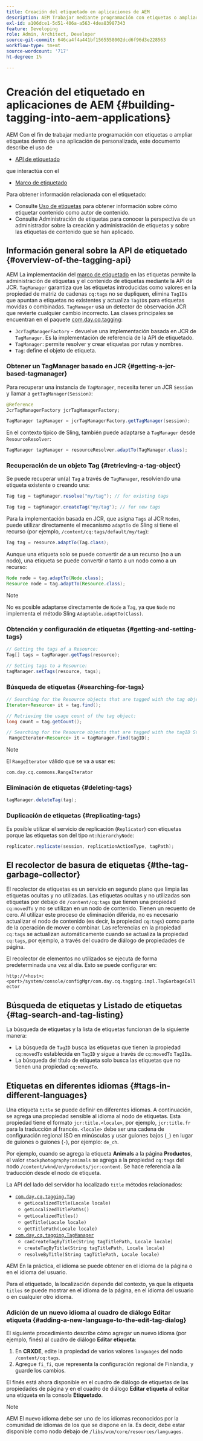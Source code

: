 ```yaml
---
title: Creación del etiquetado en aplicaciones de AEM
description: AEM Trabajar mediante programación con etiquetas o ampliar etiquetas dentro de una aplicación de personalizada
exl-id: a106dce1-5d51-406a-a563-4dea83987343
feature: Developing
role: Admin, Architect, Developer
source-git-commit: 646ca4f4a441bf1565558002dcd6f96d3e228563
workflow-type: tm+mt
source-wordcount: '717'
ht-degree: 1%

---
```


# Creación del etiquetado en aplicaciones de AEM {#building-tagging-into-aem-applications}

AEM Con el fin de trabajar mediante programación con etiquetas o ampliar etiquetas dentro de una aplicación de personalizada, este documento describe el uso de

* [API de etiquetado](https://www.adobe.io/experience-manager/reference-materials/cloud-service/javadoc/com/day/cq/tagging/package-summary.html)

que interactúa con el

* [Marco de etiquetado](tagging-framework.md)

Para obtener información relacionada con el etiquetado:

* Consulte [Uso de etiquetas](/help/sites-cloud/authoring/sites-console/tags.md) para obtener información sobre cómo etiquetar contenido como autor de contenido.
* Consulte Administración de etiquetas para conocer la perspectiva de un administrador sobre la creación y administración de etiquetas y sobre las etiquetas de contenido que se han aplicado.

## Información general sobre la API de etiquetado {#overview-of-the-tagging-api}

AEM La implementación del [marco de etiquetado](tagging-framework.md) en las etiquetas permite la administración de etiquetas y el contenido de etiquetas mediante la API de JCR. `TagManager` garantiza que las etiquetas introducidas como valores en la propiedad de matriz de cadenas `cq:tags` no se dupliquen, elimina `TagID`s que apuntan a etiquetas no existentes y actualiza `TagID`s para etiquetas movidas o combinadas. `TagManager` usa un detector de observación JCR que revierte cualquier cambio incorrecto. Las clases principales se encuentran en el paquete [com.day.cq.tagging](https://www.adobe.io/experience-manager/reference-materials/cloud-service/javadoc/com/day/cq/tagging/package-summary.html):

* `JcrTagManagerFactory` - devuelve una implementación basada en JCR de `TagManager`. Es la implementación de referencia de la API de etiquetado.
* `TagManager`: permite resolver y crear etiquetas por rutas y nombres.
* `Tag`: define el objeto de etiqueta.

### Obtener un TagManager basado en JCR {#getting-a-jcr-based-tagmanager}

Para recuperar una instancia de `TagManager`, necesita tener un JCR `Session` y llamar a `getTagManager(Session)`:

```java
@Reference
JcrTagManagerFactory jcrTagManagerFactory;

TagManager tagManager = jcrTagManagerFactory.getTagManager(session);
```

En el contexto típico de Sling, también puede adaptarse a `TagManager` desde `ResourceResolver`:

```java
TagManager tagManager = resourceResolver.adaptTo(TagManager.class);
```

### Recuperación de un objeto Tag {#retrieving-a-tag-object}

Se puede recuperar un(a) `Tag` a través de `TagManager`, resolviendo una etiqueta existente o creando una:

```java
Tag tag = tagManager.resolve("my/tag"); // for existing tags

Tag tag = tagManager.createTag("my/tag"); // for new tags
```

Para la implementación basada en JCR, que asigna `Tags` al JCR `Nodes`, puede utilizar directamente el mecanismo `adaptTo` de Sling si tiene el recurso (por ejemplo, `/content/cq:tags/default/my/tag`):

```java
Tag tag = resource.adaptTo(Tag.class);
```

Aunque una etiqueta solo se puede convertir *de* a un recurso (no a un nodo), una etiqueta se puede convertir *a* tanto a un nodo como a un recurso:

```java
Node node = tag.adaptTo(Node.class);
Resource node = tag.adaptTo(Resource.class);
```

>[!NOTE]
>
>No es posible adaptarse directamente de `Node` a `Tag`, ya que `Node` no implementa el método Sling `Adaptable.adaptTo(Class)`.

### Obtención y configuración de etiquetas {#getting-and-setting-tags}

```java
// Getting the tags of a Resource:
Tag[] tags = tagManager.getTags(resource);

// Setting tags to a Resource:
tagManager.setTags(resource, tags);
```

### Búsqueda de etiquetas {#searching-for-tags}

```java
// Searching for the Resource objects that are tagged with the tag object:
Iterator<Resource> it = tag.find();

// Retrieving the usage count of the tag object:
long count = tag.getCount();

// Searching for the Resource objects that are tagged with the tagID String:
 RangeIterator<Resource> it = tagManager.find(tagID);
```

>[!NOTE]
>
>El `RangeIterator` válido que se va a usar es:
>
>`com.day.cq.commons.RangeIterator`

### Eliminación de etiquetas {#deleting-tags}

```java
tagManager.deleteTag(tag);
```

### Duplicación de etiquetas {#replicating-tags}

Es posible utilizar el servicio de replicación (`Replicator`) con etiquetas porque las etiquetas son del tipo `nt:hierarchyNode`:

```java
replicator.replicate(session, replicationActionType, tagPath);
```

## El recolector de basura de etiquetas {#the-tag-garbage-collector}

El recolector de etiquetas es un servicio en segundo plano que limpia las etiquetas ocultas y no utilizadas. Las etiquetas ocultas y no utilizadas son etiquetas por debajo de `/content/cq:tags` que tienen una propiedad `cq:movedTo` y no se utilizan en un nodo de contenido. Tienen un recuento de cero. Al utilizar este proceso de eliminación diferida, no es necesario actualizar el nodo de contenido (es decir, la propiedad `cq:tags`) como parte de la operación de mover o combinar. Las referencias en la propiedad `cq:tags` se actualizan automáticamente cuando se actualiza la propiedad `cq:tags`, por ejemplo, a través del cuadro de diálogo de propiedades de página.

El recolector de elementos no utilizados se ejecuta de forma predeterminada una vez al día. Esto se puede configurar en:

`http://<host>:<port>/system/console/configMgr/com.day.cq.tagging.impl.TagGarbageCollector`

## Búsqueda de etiquetas y Listado de etiquetas {#tag-search-and-tag-listing}

La búsqueda de etiquetas y la lista de etiquetas funcionan de la siguiente manera:

* La búsqueda de `TagID` busca las etiquetas que tienen la propiedad `cq:movedTo` establecida en `TagID` y sigue a través de `cq:movedTo` `TagID`s.
* La búsqueda del título de etiqueta solo busca las etiquetas que no tienen una propiedad `cq:movedTo`.

## Etiquetas en diferentes idiomas {#tags-in-different-languages}

Una etiqueta `title` se puede definir en diferentes idiomas. A continuación, se agrega una propiedad sensible al idioma al nodo de etiquetas. Esta propiedad tiene el formato `jcr:title.<locale>`, por ejemplo, `jcr:title.fr` para la traducción al francés. `<locale>` debe ser una cadena de configuración regional ISO en minúsculas y usar guiones bajos (`_`) en lugar de guiones o guiones (`-`), por ejemplo: `de_ch`.

Por ejemplo, cuando se agrega la etiqueta **Animals** a la página **Productos**, el valor `stockphotography:animals` se agrega a la propiedad `cq:tags` del nodo `/content/wknd/en/products/jcr:content`. Se hace referencia a la traducción desde el nodo de etiqueta.

La API del lado del servidor ha localizado `title` métodos relacionados:

* [`com.day.cq.tagging.Tag`](https://www.adobe.io/experience-manager/reference-materials/cloud-service/javadoc/com/day/cq/tagging/Tag.html)
   * `getLocalizedTitle(Locale locale)`
   * `getLocalizedTitlePaths()`
   * `getLocalizedTitles()`
   * `getTitle(Locale locale)`
   * `getTitlePath(Locale locale)`
* [`com.day.cq.tagging.TagManager`](https://www.adobe.io/experience-manager/reference-materials/cloud-service/javadoc/com/day/cq/tagging/TagManager.html)
   * `canCreateTagByTitle(String tagTitlePath, Locale locale)`
   * `createTagByTitle(String tagTitlePath, Locale locale)`
   * `resolveByTitle(String tagTitlePath, Locale locale)`

AEM En la práctica, el idioma se puede obtener en el idioma de la página o en el idioma del usuario.

Para el etiquetado, la localización depende del contexto, ya que la etiqueta `titles` se puede mostrar en el idioma de la página, en el idioma del usuario o en cualquier otro idioma.

### Adición de un nuevo idioma al cuadro de diálogo Editar etiqueta {#adding-a-new-language-to-the-edit-tag-dialog}

El siguiente procedimiento describe cómo agregar un nuevo idioma (por ejemplo, finés) al cuadro de diálogo **Editar etiqueta**:

1. En **CRXDE**, edite la propiedad de varios valores `languages` del nodo `/content/cq:tags`.
1. Agregue `fi_fi`, que representa la configuración regional de Finlandia, y guarde los cambios.

El finés está ahora disponible en el cuadro de diálogo de etiquetas de las propiedades de página y en el cuadro de diálogo **Editar etiqueta** al editar una etiqueta en la consola **Etiquetado**.

>[!NOTE]
>
>AEM El nuevo idioma debe ser uno de los idiomas reconocidos por la comunidad de idiomas de los que se dispone en la. Es decir, debe estar disponible como nodo debajo de `/libs/wcm/core/resources/languages`.
